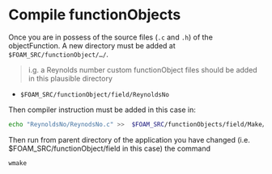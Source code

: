 # Compile functionObjects

Once you are in possess of the source files (```.c``` and ```.h```) of the objectFunction.
A new directory must be added at ```$FOAM_SRC/functionObject/…/```.

> i.g. a Reynolds number custom functionObject files should be added in this plausible directory 

- ```$FOAM_SRC/functionObject/field/ReynoldsNo```

Then compiler instruction must be added in this case in:

``` sh
echo "ReynoldsNo/ReynodsNo.c" >>  $FOAM_SRC/functionObjects/field/Make/files
```

Then run from parent directory of the application you have changed (i.e. $FOAM_SRC/functionObject/field in this case) the command

```sh
wmake
```

<!--  Script to show the footer   -->
<html>
<script
    src="https://code.jquery.com/jquery-3.3.1.js"
    integrity="sha256-2Kok7MbOyxpgUVvAk/HJ2jigOSYS2auK4Pfzbm7uH60="
    crossorigin="anonymous">
</script>
<script>
$(function(){
  $("#footer").load("../footers/footer_first_level_depth.html");
});
</script>
<body>
<div id="footer"></div>
</body>
</html>
